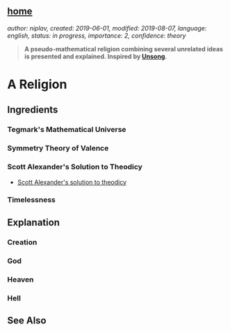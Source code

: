 [home](./index.md)
------------------

*author: niplav, created: 2019-06-01, modified: 2019-08-07, language: english, status: in progress, importance: 2, confidence: theory*

> __A pseudo-mathematical religion combining several unrelated ideas is
> presented and explained. Inspired by [Unsong](http://unsongbook.com/).__

A Religion
==========

Ingredients
-----------

### Tegmark's Mathematical Universe

### Symmetry Theory of Valence

### Scott Alexander's Solution to Theodicy

* [Scott Alexander's solution to theodicy](https://slatestarcodex.com/2015/03/15/answer-to-job/)

### Timelessness

Explanation
-----------

### Creation

### God

### Heaven

### Hell

See Also
--------

<!--
TODO: read

* Neoplatonist philosophy, especially Plotinus.
* /usr/local/doc/unread/principia_qualia_johnson_2017.pdf
* /usr/local/doc/unread/physics/our_mathematical_universe_tegmark_2014.epub
-->
